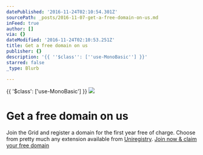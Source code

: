 ```yaml
---
datePublished: '2016-11-24T02:10:54.301Z'
sourcePath: _posts/2016-11-07-get-a-free-domain-on-us.md
inFeed: true
author: []
via: {}
dateModified: '2016-11-24T02:10:53.251Z'
title: Get a free domain on us
publisher: {}
description: '{{ ''$class'': [''use-MonoBasic''] }}'
starred: false
_type: Blurb

---
```

{{ '$class': \['use-MonoBasic'\] }}
![](https://the-grid-user-content.s3-us-west-2.amazonaws.com/039c7398-0593-44ac-a06f-a0698c9814f0.jpg)

# Get a free domain on us

Join the Grid and register a domain for the first year free of charge. Choose from pretty much any extension available from [Uniregistry][0].
[Join now & claim your free domain][1]

[0]: https://uniregistry.com/ "uniregistry"
[1]: https://plans.thegrid.io/